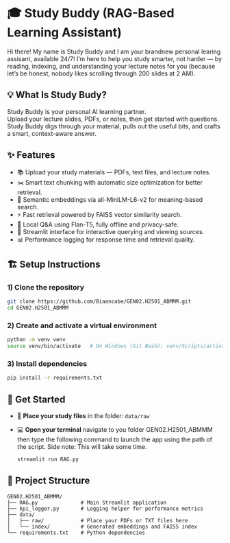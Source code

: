 # 🎓 Study Buddy (RAG-Based Learning Assistant)

Hi there! My name is Study Buddy and I am your brandnew personal learing assisant, available 24/7!
I’m here to help you study smarter, not harder — by reading, indexing, and understanding your lecture notes for you (because let’s be honest, nobody likes scrolling through 200 slides at 2 AM).

## 💡 What Is Study Budy?

Study Buddy is your personal AI learning partner.  
Upload your lecture slides, PDFs, or notes, then get started with questions. Study Buddy digs through your material, pulls out the useful bits, and crafts a smart, context-aware answer.

## ✨ Features

- 📚 Upload your study materials — PDFs, text files, and lecture notes.
- ✂️ Smart text chunking with automatic size optimization for better retrieval.
- 🧠 Semantic embeddings via all-MiniLM-L6-v2 for meaning-based search.
- ⚡ Fast retrieval powered by FAISS vector similarity search.
- 💬 Local Q&A using Flan-T5, fully offline and privacy-safe.
- 🧮 Streamlit interface for interactive querying and viewing sources.
- 📊 Performance logging for response time and retrieval quality.

##  🏗️  Setup Instructions

### 1) Clone the repository
```bash
git clone https://github.com/Biaancabe/GEN02.H2501_ABMMM.git
cd GEN02.H2501_ABMMM
```

### 2) Create and activate a virtual environment
```bash
python -m venv venv
source venv/bin/activate   # On Windows (Git Bash): venv/Scripts/activate 
```

### 3) Install dependencies
```bash
pip install -r requirements.txt
```
## 🚀 Get Started

- 📁 **Place your study files** in the folder: `data/raw`  

- 💻 **Open your terminal** navigate to you folder GEN02.H2501_ABMMM then type the following command to launch the app using the path of the script. Side note: This will take some time. 
    ```bash
    streamlit run RAG.py
    ```
## 🧱 Project Structure

```plaintext
GEN02.H2501_ABMMM/
├── RAG.py              # Main Streamlit application
├── kpi_logger.py       # Logging helper for performance metrics
├── data/
│   ├── raw/            # Place your PDFs or TXT files here
│   └── index/          # Generated embeddings and FAISS index
└── requirements.txt    # Python dependencies
